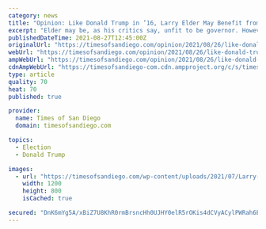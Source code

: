 ```yaml
---
category: news
title: "Opinion: Like Donald Trump in ’16, Larry Elder May Benefit from All the Criticism"
excerpt: "Elder may be, as his critics say, unfit to be governor. However, like Trump, he probably loves the attention because his enemies are making him more friends."
publishedDateTime: 2021-08-27T12:45:00Z
originalUrl: "https://timesofsandiego.com/opinion/2021/08/26/like-donald-trump-in-16-larry-elder-may-benefit-from-all-the-criticism/"
webUrl: "https://timesofsandiego.com/opinion/2021/08/26/like-donald-trump-in-16-larry-elder-may-benefit-from-all-the-criticism/"
ampWebUrl: "https://timesofsandiego.com/opinion/2021/08/26/like-donald-trump-in-16-larry-elder-may-benefit-from-all-the-criticism/"
cdnAmpWebUrl: "https://timesofsandiego-com.cdn.ampproject.org/c/s/timesofsandiego.com/opinion/2021/08/26/like-donald-trump-in-16-larry-elder-may-benefit-from-all-the-criticism/"
type: article
quality: 70
heat: 70
published: true

provider:
  name: Times of San Diego
  domain: timesofsandiego.com

topics:
  - Election
  - Donald Trump

images:
  - url: "https://timesofsandiego.com/wp-content/uploads/2021/07/Larry-Elder-e1626989678782.jpg"
    width: 1200
    height: 800
    isCached: true

secured: "DnK6mYg5A/xBiZ7U8KhR0rmBrsncHh0UJHY0elR5rOKis4dCVyACylPWRah6EJfkneLAeTfwE71TMAeqvLpr1uAosioPl++zz+sgj1Lotsg9fkUj+M+bM9cwKcYNL+Q+SW+0u3ugJFJ/MIgbDZR+AM682lykNk8JOg7I/m2+7UmC/E4fsuVSCnXs//cdn4l8tCzMryXKSSymhAoSe+osayv4SAV4oMzzhMwQgU52nemNOmBg/08zAnWwb/K/teLec86UDKgnMlLxp8/K0p6uBfX6uxtzzpUDqQ9XDkxUjvIw2UKyCYVnrbywpSTg4qY76MSEvLOwnX1fg4iAmJ6H+V79D6dbp/UvfZtFXSwpZzo=;kPhwaWwHc9RrBS4Y/oZWvg=="
---
```


